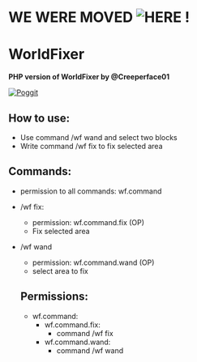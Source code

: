 # WE WERE MOVED ![HERE](https://github.com/CzechPMDevs/BuilderTools) !

# WorldFixer

**PHP version of WorldFixer by @Creeperface01**

[![Poggit](https://poggit.pmmp.io/ci.shield/CzechPMDevs/WorldFixer/WorldFixer)](https://poggit.pmmp.io/ci/CzechPMDevs/WorldFixer/WorldFixer)

## How to use:

- Use command /wf wand and select two blocks
- Write command /wf fix to fix selected area

## Commands:

- permission to all commands: wf.command

- /wf fix:
  - permission: wf.command.fix (OP)
  - Fix selected area
- /wf wand
  - permission: wf.command.wand (OP)
  - select area to fix
  
  ## Permissions:
  
  - wf.command:
    - wf.command.fix:
      - command /wf fix
    - wf.command.wand:
      - command /wf wand

